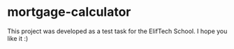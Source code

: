 # mortgage-calculator
This project was developed as a test task for the ElifTech School. I hope you like it :)
